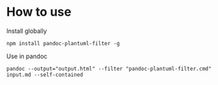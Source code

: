 # How to use
Install globally
```
npm install pandoc-plantuml-filter -g
```
Use in pandoc
```
pandoc --output="output.html" --filter "pandoc-plantuml-filter.cmd" input.md --self-contained
```